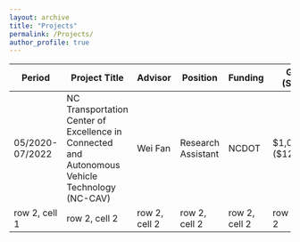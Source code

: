 ```yaml
---
layout: archive
title: "Projects"
permalink: /Projects/
author_profile: true
---
```



<table style="width:100%; font-size:16px;">
   <thead>
    <tr>
        <th width="10%">Period</th>
        <th width="40%">Project Title</th>
        <th width="10%">Advisor</th>
        <th width="10%">Position </th>
        <th width="10%">Funding </th>
        <th width="10%">Grant (Share)</th>
        <th width="10%">Remarks </th>
    </tr>
   </thead>
<tbody>
    <tr>
        <td>05/2020-07/2022</td>
        <td>NC Transportation Center of Excellence in Connected and Autonomous Vehicle Technology (NC-CAV)</td>
        <td>Wei Fan </td>
        <td>Research Assistant</td>
        <td>NCDOT </td>
        <td>$1,000,000 ($124,547) </td>
        <td><a href="https://online.fliphtml5.com/jkjxu/hgpn/?1615675920316#p=14">Spotlight</a></td>
    </tr>
      <tr>
        <td>row 2, cell 1</td>
        <td>row 2, cell 2</td>
        <td>row 2, cell 2</td>
        <td>row 2, cell 2</td>
        <td>row 2, cell 2</td>
         <td>row 2, cell 2</td>
        <td>row 2, cell 2</td>
    </tr>
        
</tbody>
</table>     
<!--
This page is still under developing,
please neglect the following content
{% include base_path %}


{% for post in site.portfolio %}
  {% include archive-single.html %}
{% endfor %}

-->

